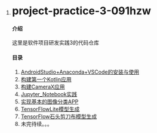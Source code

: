 1. # project-practice-3-091hzw

   #### 介绍

   这里是软件项目研发实践3的代码仓库

   #### 目录

   1. [AndroidStudio+Anaconda+VSCode的安装与使用](01_AndroidStudio+Anaconda+VSCode的安装与使用)
   2. [构建第一个Kotlin应用](02_构建第一个Kotlin应用)
   3. [构建CameraX应用](03_构建CameraX应用)
   4. [Jupyter_Notebook实践](04_Jupyter_Notebook实践)
   5. [实现基本的图像分类APP](05_实现基本的图像分类APP)
   6. [TensorFlowLite模型生成](06_TensorFlowLite模型生成)
   7. [TensorFlow石头剪刀布模型生成](07_TensorFlow石头剪刀布模型生成)
   8. 未完待续。。。
